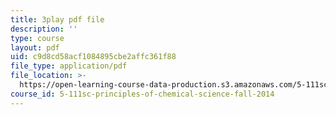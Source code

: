 ```yaml
---
title: 3play pdf file
description: ''
type: course
layout: pdf
uid: c9d8cd58acf1084895cbe2affc361f88
file_type: application/pdf
file_location: >-
  https://open-learning-course-data-production.s3.amazonaws.com/5-111sc-principles-of-chemical-science-fall-2014/c9d8cd58acf1084895cbe2affc361f88_BZzkyqe6KD8.pdf
course_id: 5-111sc-principles-of-chemical-science-fall-2014
---
```

